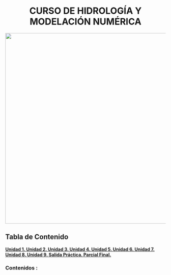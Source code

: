 # <h1 align="center"> CURSO DE HIDROLOGÍA Y MODELACIÓN NUMÉRICA 

<p align="center">
  <img src="https://github.com/user-attachments/assets/833c7222-cf2d-45de-8e90-2c246d014131"width="600">
</p> 


## Tabla de Contenido

**[Unidad 1. ](#Unidad-1-Introducción-y-Balance-Hídrico)**
**[Unidad 2. ](#Unidad-2-Precipitación-y-Nieve)**
**[Unidad 3. ](#Unidad-3-Evaporación-y-Transpiración)**
**[Unidad 4. ](#Unidad-4-Movimiento-del-agua-en-el-suelo)**
**[Unidad 5. ](#Unidad-5-Caudal)**
**[Unidad 6. ](#Unidad-6-Cuenca-y-Red-de-Drenaje)**
**[Unidad 7. ](#Unidad-7-Conceptos-Hidrogeológicos)**
**[Unidad 8. ](#Unidad-8-Teoría-del-flujo-del-agua-subterránea)**
**[Unidad 9. ](#Unidad-9-Modelación-numérica-del-balance-hídrico)**
**[Salida Práctica. ](#Salida-práctica)**
**[Parcial Final. ](#Parcial-Final)**

### Contenidos :



